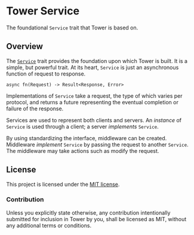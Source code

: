 # Tower Service

The foundational `Service` trait that Tower is based on.

## Overview

The [`Service`] trait provides the foundation upon which Tower is built. It is a
simple, but powerful trait. At its heart, `Service` is just an asynchronous
function of request to response.

```
async fn(Request) -> Result<Response, Error>
```

Implementations of `Service` take a request, the type of which varies per
protocol, and returns a future representing the eventual completion or failure
of the response.

Services are used to represent both clients and servers. An *instance* of
`Service` is used through a client; a server *implements* `Service`.

By using standardizing the interface, middleware can be created. Middleware
*implement* `Service` by passing the request to another `Service`. The
middleware may take actions such as modify the request.

[`Service`]: https://docs.rs/tower-service/latest/tower_service/trait.Service.html

## License

This project is licensed under the [MIT license](LICENSE).

### Contribution

Unless you explicitly state otherwise, any contribution intentionally submitted
for inclusion in Tower by you, shall be licensed as MIT, without any additional
terms or conditions.
